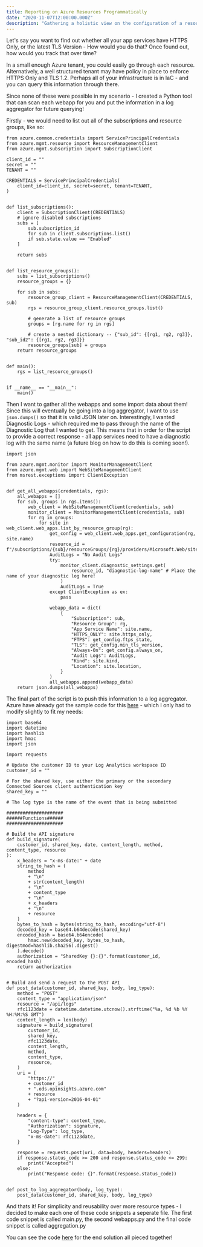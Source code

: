 ```yaml
---
title: Reporting on Azure Resources Programmatically
date: "2020-11-07T12:00:00.000Z"
description: "Gathering a holistic view on the configuration of a resource type in Azure is tough - here's how I managed to do it through Python!"
---
```


Let's say you want to find out whether all your app services have HTTPS Only, or the latest TLS Version - How would you do that? Once found out, how would you track that over time?

In a small enough Azure tenant, you could easily go through each resource. Alternatively, a well structured tenant may have policy in place to enforce HTTPS Only and TLS 1.2. Perhaps all of your infrastructure is in IaC - and you can query this information through there.

Since none of these were possible in my scenario - I created a Python tool that can scan each webapp for you and put the information in a log aggregator for future querying!
 
Firstly - we would need to list out all of the subscriptions and resource groups, like so:

```
from azure.common.credentials import ServicePrincipalCredentials
from azure.mgmt.resource import ResourceManagementClient
from azure.mgmt.subscription import SubscriptionClient

client_id = "" 
secret = "" 
TENANT = ""

CREDENTIALS = ServicePrincipalCredentials(
    client_id=client_id, secret=secret, tenant=TENANT,
)


def list_subscriptions():
    client = SubscriptionClient(CREDENTIALS)
    # ignore disabled subscriptions
    subs = [
        sub.subscription_id
        for sub in client.subscriptions.list()
        if sub.state.value == "Enabled"
    ]

    return subs


def list_resource_groups():
    subs = list_subscriptions()
    resource_groups = {}

    for sub in subs:
        resource_group_client = ResourceManagementClient(CREDENTIALS, sub)
        rgs = resource_group_client.resource_groups.list()

        # generate a list of resource groups
        groups = [rg.name for rg in rgs]

        # create a nested dictionary -- {"sub_id": {[rg1, rg2, rg3]}, "sub_id2": {[rg1, rg2, rg3]}}
        resource_groups[sub] = groups
    return resource_groups


def main():
    rgs = list_resource_groups()


if __name__ == "__main__":
    main()
```
Then I want to gather all the webapps and some import data about them! Since this will eventually be going into a log aggregator, I want to use ```json.dumps()``` so that it is valid JSON later on. Interestingly, I wanted Diagnostic Logs - which required me to pass through the name of the Diagnostic Log that I wanted to get. This means that in order for the script to provide a correct response - all app services need to have a diagnostic log with the same name (a future blog on how to do this is coming soon!).

```
import json

from azure.mgmt.monitor import MonitorManagementClient
from azure.mgmt.web import WebSiteManagementClient
from msrest.exceptions import ClientException


def get_all_webapps(credentials, rgs):
    all_webapps = []
    for sub, groups in rgs.items():
        web_client = WebSiteManagementClient(credentials, sub)
        monitor_client = MonitorManagementClient(credentials, sub)
        for rg in groups:
            for site in web_client.web_apps.list_by_resource_group(rg):
                get_config = web_client.web_apps.get_configuration(rg, site.name)
                resource_id = f"/subscriptions/{sub}/resourceGroups/{rg}/providers/Microsoft.Web/sites/{site.name}"
                AuditLogs = "No Audit Logs"
                try:
                    monitor_client.diagnostic_settings.get(
                        resource_id, "diagnostic-log-name" # Place the name of your diagnostic log here!
                    )
                    AuditLogs = True
                except ClientException as ex:
                    pass

                webapp_data = dict(
                    {
                        "Subscription": sub,
                        "Resource Group": rg,
                        "App Service Name": site.name,
                        "HTTPS_ONLY": site.https_only,
                        "FTPS": get_config.ftps_state,
                        "TLS": get_config.min_tls_version,
                        "Always-On": get_config.always_on,
                        "Audit Logs": AuditLogs,
                        "Kind": site.kind,
                        "Location": site.location,
                    }
                )
                all_webapps.append(webapp_data)
    return json.dumps(all_webapps)
```

The final part of the script is to push this information to a log aggregator. Azure have already got the sample code for this [here](https://docs.microsoft.com/en-us/azure/azure-monitor/platform/data-collector-api#python-3-sample) - which I only had to modify slightly to fit my needs:

```
import base64
import datetime
import hashlib
import hmac
import json

import requests

# Update the customer ID to your Log Analytics workspace ID
customer_id = ""

# For the shared key, use either the primary or the secondary Connected Sources client authentication key
shared_key = ""

# The log type is the name of the event that is being submitted

#####################
######Functions######
#####################

# Build the API signature
def build_signature(
    customer_id, shared_key, date, content_length, method, content_type, resource
):
    x_headers = "x-ms-date:" + date
    string_to_hash = (
        method
        + "\n"
        + str(content_length)
        + "\n"
        + content_type
        + "\n"
        + x_headers
        + "\n"
        + resource
    )
    bytes_to_hash = bytes(string_to_hash, encoding="utf-8")
    decoded_key = base64.b64decode(shared_key)
    encoded_hash = base64.b64encode(
        hmac.new(decoded_key, bytes_to_hash, digestmod=hashlib.sha256).digest()
    ).decode()
    authorization = "SharedKey {}:{}".format(customer_id, encoded_hash)
    return authorization


# Build and send a request to the POST API
def post_data(customer_id, shared_key, body, log_type):
    method = "POST"
    content_type = "application/json"
    resource = "/api/logs"
    rfc1123date = datetime.datetime.utcnow().strftime("%a, %d %b %Y %H:%M:%S GMT")
    content_length = len(body)
    signature = build_signature(
        customer_id,
        shared_key,
        rfc1123date,
        content_length,
        method,
        content_type,
        resource,
    )
    uri = (
        "https://"
        + customer_id
        + ".ods.opinsights.azure.com"
        + resource
        + "?api-version=2016-04-01"
    )

    headers = {
        "content-type": content_type,
        "Authorization": signature,
        "Log-Type": log_type,
        "x-ms-date": rfc1123date,
    }

    response = requests.post(uri, data=body, headers=headers)
    if response.status_code >= 200 and response.status_code <= 299:
        print("Accepted")
    else:
        print("Response code: {}".format(response.status_code))


def post_to_log_aggregator(body, log_type):
    post_data(customer_id, shared_key, body, log_type)
```

And thats it! For simplicity and reusability over more resource types - I decided to make each one of these code snippets a seperate file. The first code snippet is called main.py, the second webapps.py and the final code snippet is called aggregation.py

You can see the code [here](https://github.com/HarleyB123/AzureWebAppReporting) for the end solution all pieced together!
